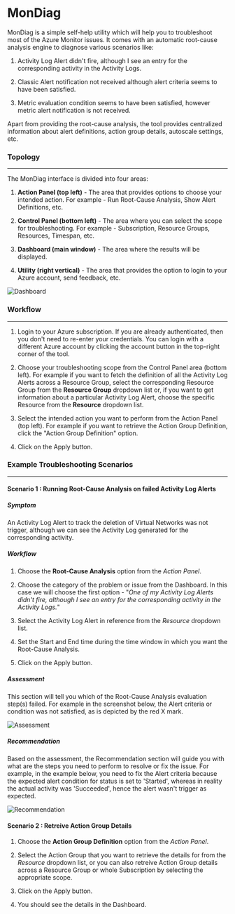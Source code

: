 # MonDiag
MonDiag is a simple self-help utility which will help you to troubleshoot most of the Azure Monitor issues. It comes with an automatic root-cause analysis engine to diagnose various scenarios like:

1.	Activity Log Alert didn't fire, although I see an entry for the corresponding activity in the Activity Logs.

2.	Classic Alert notification not received although alert criteria seems to have been satisfied.

3.	Metric evaluation condition seems to have been satisfied, however metric alert notification is not received.


Apart from providing the root-cause analysis, the tool provides centralized information about alert definitions, action group details, autoscale settings, etc.


### Topology
------------

The MonDiag interface is divided into four areas:

1.	**Action Panel (top left)** - The area that provides options to choose your intended action. For example - Run Root-Cause Analysis, Show Alert Definitions, etc.

2.	**Control Panel (bottom left)** - The area where you can select the scope for troubleshooting. For example - Subscription, Resource Groups, Resources, Timespan, etc.

3.	**Dashboard (main window)** - The area where the results will be displayed.

4.	**Utility (right vertical)** - The area that provides the option to login to your Azure account, send feedback, etc.

![Dashboard](https://github.com/prchanda/MonDiag/blob/Images/Dashboard.PNG)


### Workflow
-----------------

1.	Login to your Azure subscription. If you are already authenticated, then you don't need to re-enter your credentials. You can login with a different Azure account by clicking the account button in the top-right corner of the tool.

2.	Choose your troubleshooting scope from the Control Panel area (bottom left). For example if you want to fetch the definition of all the Activity Log Alerts across a Resource Group, select the corresponding Resource Group from the **Resource Group** dropdown list or, if you want to get information about a particular Activity Log Alert, choose the specific Resource from the **Resource** dropdown list.

3.	Select the intended action you want to perform from the Action Panel (top left). For example if you want to retrieve the Action Group Definition, click the "Action Group Definition" option.

4.	Click on the Apply button.


### Example Troubleshooting Scenarios
---------------------------------------------

#### Scenario 1 : Running Root-Cause Analysis on failed Activity Log Alerts

##### Symptom
An Activity Log Alert to track the deletion of Virtual Networks was not trigger, although we can see the Activity Log generated for the corresponding activity.

##### Workflow

1.	Choose the **Root-Cause Analysis** option from the *Action Panel*.

2.	Choose the category of the problem or issue from the Dashboard. In this case we will choose the first option - "*One of my Activity Log Alerts didn't fire, although I see an entry for the corresponding activity in the Activity Logs.*"

3.	Select the Activity Log Alert in reference from the *Resource* dropdown list.

4.	Set the Start and End time during the time window in which you want the Root-Cause Analysis.

5.	Click on the Apply button.

##### Assessment

This section will tell you which of the Root-Cause Analysis evaluation step(s) failed. For example in the screenshot below, the Alert criteria or condition was not satisfied, as is depicted by the red X mark.

![Assessment](https://github.com/prchanda/MonDiag/blob/Images/Assessment.PNG)

##### Recommendation

Based on the assessment, the Recommendation section will guide you with what are the steps you need to perform to resolve or fix the issue. For example, in the example below, you need to fix the Alert criteria because the expected alert condition for status is set to 'Started', whereas in reality the actual activity was 'Succeeded', hence the alert wasn't trigger as expected.

![Recommendation](https://github.com/prchanda/MonDiag/blob/Images/Recommendation.PNG)


#### Scenario 2 : Retreive Action Group Details

1.	Choose the **Action Group Definition** option from the *Action Panel*.

2.	Select the Action Group that you want to retrieve the details for from the *Resource* dropdown list, or you can also retreive Action Group details across a Resource Group or whole Subscription by selecting the appropriate scope.

3.	Click on the Apply button.

4.	You should see the details in the Dashboard.
